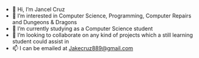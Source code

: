 - 👋 Hi, I’m Jancel Cruz
- 👀 I’m interested in Computer Science, Programming, Computer Repairs and Dungeons & Dragons
- 🌱 I’m currently studying as a Computer Science student
- 💞️ I’m looking to collaborate on any kind of projects which a still learning student could assist in
- 📫 I can be emailed at Jakecruz889@gmail.com

<!---
Janz-Cruz/Janz-Cruz is a ✨ special ✨ repository because its `README.md` (this file) appears on your GitHub profile.
You can click the Preview link to take a look at your changes.
--->
